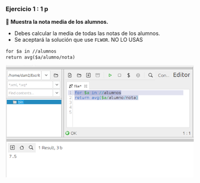 ### **Ejercicio 1** : 1 p 
📌 **Muestra la nota media de los alumnos.**  
- Debes calcular la media de todas las notas de los alumnos.  
- Se aceptará la solución que use `FLWOR`. NO LO USAS

```
for $a in //alumnos
return avg($a/alumno/nota)
```
![alt text](capturas/1.png)